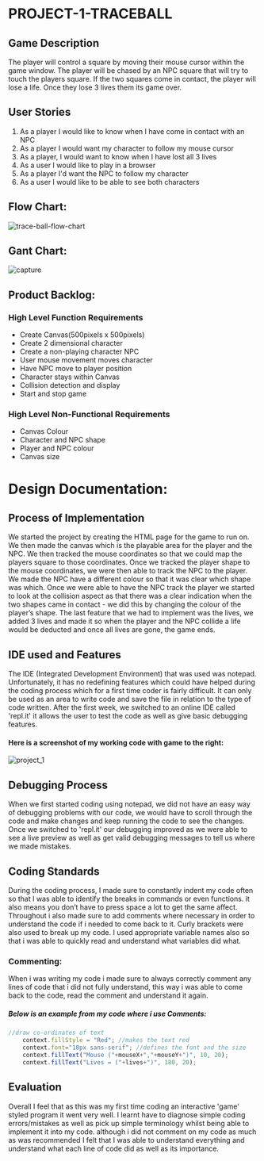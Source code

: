 # PROJECT-1-TRACEBALL

## Game Description
The player will control a square by moving their mouse cursor within the game window. The player will be chased by an NPC square that will try to touch the players square. If the two squares come in contact, the player will lose a life. Once they lose 3 lives them its game over. 
## User Stories
1. As a player I would like to know when I have come in contact with an NPC
2. As a player I would want my character to follow my mouse cursor
3. As a player, I would want to know when I have lost all 3 lives
4. As a user I would like to play in a browser
5. As a player I'd want the NPC to follow my character
6. As a user I would like to be able to see both characters

## Flow Chart:
![trace-ball-flow-chart](https://user-images.githubusercontent.com/31927590/33268885-b42e75b0-d376-11e7-9e28-870bbc7c0def.PNG)
## Gant Chart:
![capture](https://user-images.githubusercontent.com/31927590/33561443-8abeee78-d90a-11e7-9d87-4bb57bb55dcd.PNG)
## Product Backlog:

### High Level Function Requirements

* Create Canvas(500pixels x 500pixels)
* Create 2 dimensional character
* Create a non-playing character NPC
* User mouse movement moves character
* Have NPC move to player position
* Character stays within Canvas
* Collision detection and display
* Start and stop game

### High Level Non-Functional Requirements

* Canvas Colour
* Character and NPC shape
* Player and NPC colour
* Canvas size

# Design Documentation:
## Process of Implementation
We started the project by creating the HTML page for the game to run on. We then made the canvas which is the playable area for the player and the NPC. We then tracked the mouse coordinates so that we could map the players square to those coordinates. Once we tracked the player shape to the mouse coordinates, we were then able to track the NPC to the player. We made the NPC have a different colour so that it was clear which shape was which. Once we were able to have the NPC track the player we started to look at the collision aspect as that there was a clear indication when the two shapes came in contact - we did this by changing the colour of the player’s shape. The last feature that we had to implement was the lives, we added 3 lives and made it so when the player and the NPC collide a life would be deducted and once all lives are gone, the game ends.
## IDE used and Features
The IDE (Integrated Development Environment) that was used was notepad. Unfortunately, it has no redefining features which could have helped during the coding process which for a first time coder is fairly difficult. It can only be used as an area to write code and save the file in relation to the type of code written. After the first week, we switched to an online IDE called 'repl.it' it allows the user to test the code as well as give basic debugging features. 
#### Here is a screenshot of my working code with game to the right:
![project_1](https://user-images.githubusercontent.com/31927590/35565773-c8909232-05b6-11e8-88ee-a3b5e15dedd3.png)
## Debugging Process
When we first started coding using notepad, we did not have an easy way of debugging problems with our code, we would have to scroll through the code and make changes and keep running the code to see the changes. Once we switched to 'repl.it' our debugging improved as we were able to see a live preview as well as get valid debugging messages to tell us where we made mistakes.
## Coding Standards
During the coding process, I made sure to constantly indent my code often so that I was able to identify the breaks in commands or even functions. it also means you don’t have to press space a lot to get the same affect. Throughout i also made sure to add comments where necessary in order to understand the code if i needed to come back to it. Curly brackets were also used to break up my code. I used appropriate variable names also so that i was able to quickly read and understand what variables did what.
### Commenting:
When i was writing my code i made sure to always correctly comment any lines of code that i did not fully understand, this way i was able to come back to the code, read the comment and understand it again.
##### Below is an example from my code where i use Comments:
```javascript
//draw co-ordinates of text
	context.fillStyle = "Red"; //makes the text red
	context.font="18px sans-serif"; //defines the font and the size
	context.fillText("Mouse ("+mouseX+","+mouseY+")", 10, 20); 
	context.fillText("Lives = ("+lives+")", 180, 20);
```
## Evaluation
Overall I feel that as this was my first time coding an interactive 'game' styled program it went very well. I learnt have to diagnose simple coding errors/mistakes as well as pick up simple terminology whilst being able to implement it into my code. although i did not comment on my code as much as was recommended I felt that I was able to understand everything and understand what each line of code did as well as its importance.
